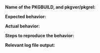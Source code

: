 <!-- Delete non-relevant parts if this is not a bug report, and please fill in all relevant items. -->

<!-- Always run `sudo pacman -Syu` before submitting an issue, as sometimes that's all you need. -->

<!-- Linking to a specific commit is also fine -->
**Name of the PKGBUILD, and pkgver/pkgrel:**

**Expected behavior:**

**Actual behavior:**

**Steps to reproduce the behavior:**

**Relevant log file output:**
